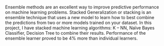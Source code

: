 Ensemble methods are an excellent way to improve predictive performance on machine learning problems.
Stacked Generalization or stacking is an ensemble technique that uses a new model to learn how to best combine the predictions from two or more models trained on your dataset.
In this project, I have stacked machine learning algorithms: K – NN, Naïve Bayes Classifier, Decision Tree to combine their results.
Performance of the ensemble learner proved to be 4% more than individual learners. 
